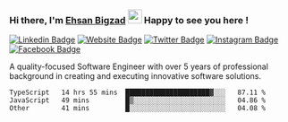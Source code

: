 ### Hi there, I'm <a href="#" target="_blank">Ehsan Bigzad</a> <img src="https://media.giphy.com/media/hvRJCLFzcasrR4ia7z/giphy.gif" width="25px" height="25px"> Happy to see you here !

[![Linkedin Badge](https://img.shields.io/badge/-LinkedIn-0e76a8?style=flat-square&logo=Linkedin&logoColor=white)](https://linkedin.com/in/EhsanBigzad)
[![Website Badge](https://img.shields.io/badge/Website-3b5998?style=flat-square&logo=google-chrome&logoColor=white)](#)
[![Twitter Badge](https://img.shields.io/badge/-Twitter-00acee?style=flat-square&logo=Twitter&logoColor=white)](https://twitter.com/EhsanBigzad)
[![Instagram Badge](https://img.shields.io/badge/-Instagram-e4405f?style=flat-square&logo=Instagram&logoColor=white)](https://instagram.com/ehsanbigzad/)
[![Facebook Badge](https://img.shields.io/badge/-Facebook-0088cc?style=flat-square&logo=Facebook&logoColor=white)](https://facebook.com/EhsanBigzad7)

A quality-focused Software Engineer with over 5 years of professional background in creating and executing innovative software solutions.

<!--START_SECTION:waka-->

```text
TypeScript   14 hrs 55 mins  █████████████████████▓░░░   87.11 %
JavaScript   49 mins         █▒░░░░░░░░░░░░░░░░░░░░░░░   04.86 %
Other        41 mins         █░░░░░░░░░░░░░░░░░░░░░░░░   04.08 %
```

<!--END_SECTION:waka-->

